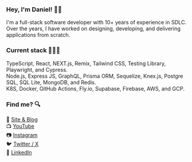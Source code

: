 ### Hey, I'm Daniel! 👋🏼

I'm a full-stack software developer with 10+ years of experience in SDLC.<br>
Over the years, I have worked on designing, developing, and delivering applications from scratch.

### Current stack 👨🏻‍💻
TypeScript, React, NEXT.js, Remix, Tailwind CSS, Testing Library, Playwright, and Cypress.<br>
Node.js, Express JS, GraphQL, Prisma ORM, Sequelize, Knex.js, Postgre SQL, SQL Lite, MongoDB, and Redis.<br>
K8S, Docker, GitHub Actions, Fly.io, Supabase, Firebase, AWS, and GCP.

### Find me? 🔍
🚀 [Site & Blog](https://danieldcs.com/)<br>
📺 [YouTube](https://www.youtube.com/c/odanieldcs)<br>
📷 [Instagram](https://www.instagram.com/odanieldcs/)<br>
🐦 [Twitter / X](https://twitter.com/odanieldcs)<br>
💼 [LinkedIn](https://www.linkedin.com/in/odanieldcs)
